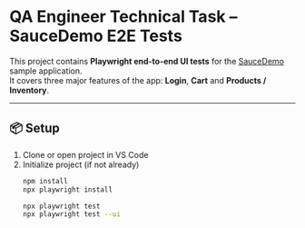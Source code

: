 # QA Engineer Technical Task – SauceDemo E2E Tests

This project contains **Playwright end-to-end UI tests** for the [SauceDemo](https://www.saucedemo.com/) sample application.  
It covers three major features of the app: **Login**, **Cart** and **Products / Inventory**.

---

## 📦 Setup

1. Clone or open project in VS Code  
2. Initialize project (if not already)  
   ```bash
   npm install
   npx playwright install

   npx playwright test
   npx playwright test --ui


